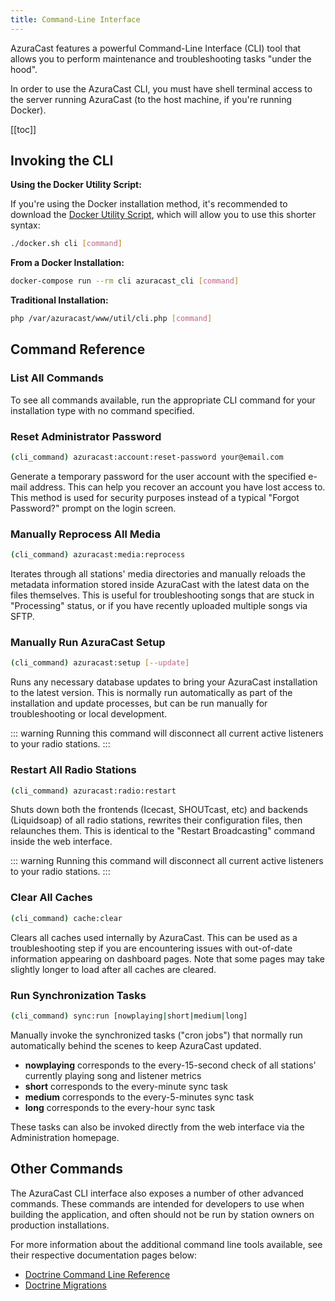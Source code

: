 ```yaml
---
title: Command-Line Interface
---
```


AzuraCast features a powerful Command-Line Interface (CLI) tool that allows you to perform maintenance and troubleshooting tasks "under the hood".

In order to use the AzuraCast CLI, you must have shell terminal access to the server running AzuraCast (to the host machine, if you're running Docker).

[[toc]]

## Invoking the CLI

**Using the Docker Utility Script:**

If you're using the Docker installation method, it's recommended to download the [Docker Utility Script](/docker_sh.html), which will allow you to use this shorter syntax:

```bash
./docker.sh cli [command]
```

**From a Docker Installation:**

```bash
docker-compose run --rm cli azuracast_cli [command]
```

**Traditional Installation:**

```bash
php /var/azuracast/www/util/cli.php [command]
```

## Command Reference

### List All Commands

To see all commands available, run the appropriate CLI command for your installation type with no command specified.

### Reset Administrator Password

```bash
(cli_command) azuracast:account:reset-password your@email.com
```

Generate a temporary password for the user account with the specified e-mail address. This can help you recover an account you have lost access to. This method is used for security purposes instead of a typical "Forgot Password?" prompt on the login screen.

### Manually Reprocess All Media

```bash
(cli_command) azuracast:media:reprocess
```

Iterates through all stations' media directories and manually reloads the metadata information stored inside AzuraCast with the latest data on the files themselves. This is useful for troubleshooting songs that are stuck in "Processing" status, or if you have recently uploaded multiple songs via SFTP.

### Manually Run AzuraCast Setup

```bash
(cli_command) azuracast:setup [--update]
```

Runs any necessary database updates to bring your AzuraCast installation to the latest version. This is normally run automatically as part of the installation and update processes, but can be run manually for troubleshooting or local development.

::: warning
Running this command will disconnect all current active listeners to your radio stations.
:::

### Restart All Radio Stations

```bash
(cli_command) azuracast:radio:restart
```

Shuts down both the frontends (Icecast, SHOUTcast, etc) and backends (Liquidsoap) of all radio stations, rewrites their configuration files, then relaunches them. This is identical to the "Restart Broadcasting" command inside the web interface.

::: warning
Running this command will disconnect all current active listeners to your radio stations.
:::

### Clear All Caches

```bash
(cli_command) cache:clear
```

Clears all caches used internally by AzuraCast. This can be used as a troubleshooting step if you are encountering issues with out-of-date information appearing on dashboard pages. Note that some pages may take slightly longer to load after all caches are cleared.

### Run Synchronization Tasks

```bash
(cli_command) sync:run [nowplaying|short|medium|long]
```

Manually invoke the synchronized tasks ("cron jobs") that normally run automatically behind the scenes to keep AzuraCast updated.

- **nowplaying** corresponds to the every-15-second check of all stations' currently playing song and listener metrics
- **short** corresponds to the every-minute sync task
- **medium** corresponds to the every-5-minutes sync task
- **long** corresponds to the every-hour sync task

These tasks can also be invoked directly from the web interface via the Administration homepage.

## Other Commands

The AzuraCast CLI interface also exposes a number of other advanced commands. These commands are intended for developers to use when building the application, and often should not be run by station owners on production installations.

For more information about the additional command line tools available, see their respective documentation pages below:
- [Doctrine Command Line Reference](https://www.doctrine-project.org/projects/doctrine-orm/en/2.6/reference/tools.html#command-overview)
- [Doctrine Migrations](https://www.doctrine-project.org/projects/doctrine-migrations/en/latest/reference/introduction.html#introduction)